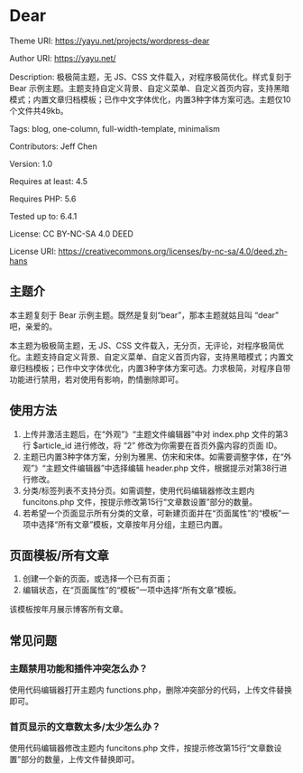 # Dear

Theme URI: https://yayu.net/projects/wordpress-dear

Author URI: https://yayu.net/

Description: 极极简主题，无 JS、CSS 文件载入，对程序极简优化。样式复刻于 Bear 示例主题。主题支持自定义背景、自定义菜单、自定义首页内容，支持黑暗模式；内置文章归档模板；已作中文字体优化，内置3种字体方案可选。主题仅10个文件共49kb。

Tags: blog, one-column, full-width-template, minimalism

Contributors: Jeff Chen

Version: 1.0

Requires at least: 4.5

Requires PHP: 5.6

Tested up to: 6.4.1

License: CC BY-NC-SA 4.0 DEED

License URI: https://creativecommons.org/licenses/by-nc-sa/4.0/deed.zh-hans


## 主题介

本主题复刻于 Bear 示例主题。既然是复刻“bear”，那本主题就姑且叫 “dear” 吧，亲爱的。

本主题为极极简主题，无 JS、CSS 文件载入，无分页，无评论，对程序极简优化。主题支持自定义背景、自定义菜单、自定义首页内容，支持黑暗模式；内置文章归档模板；已作中文字体优化，内置3种字体方案可选。力求极简，对程序自带功能进行禁用，若对使用有影响，酌情删除即可。


## 使用方法

1. 上传并激活主题后，在“外观”》“主题文件编辑器”中对 index.php 文件的第3行 $article_id 进行修改，将 “2” 修改为你需要在首页外露内容的页面 ID。
2. 主题已内置3种字体方案，分别为雅黑、仿宋和宋体。如需要调整字体，在“外观”》“主题文件编辑器”中选择编辑 header.php 文件，根据提示对第38行进行修改。
3. 分类/标签列表不支持分页。如需调整，使用代码编辑器修改主题内 funcitons.php 文件，按提示修改第15行“文章数设置”部分的数量。
4. 若希望一个页面显示所有分类的文章，可新建页面并在“页面属性”的“模板”一项中选择“所有文章”模板，文章按年月分组，主题已内置。


## 页面模板/所有文章

1. 创建一个新的页面，或选择一个已有页面；
2. 编辑状态，在“页面属性”的“模板”一项中选择“所有文章”模板。

该模板按年月展示博客所有文章。


## 常见问题

### 主题禁用功能和插件冲突怎么办？

使用代码编辑器打开主题内 functions.php，删除冲突部分的代码，上传文件替换即可。

### 首页显示的文章数太多/太少怎么办？

使用代码编辑器修改主题内 funcitons.php 文件，按提示修改第15行“文章数设置”部分的数量，上传文件替换即可。
